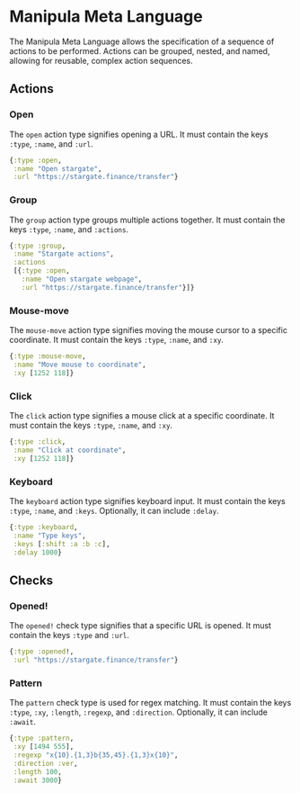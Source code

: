 # Manipula Meta Language

The Manipula Meta Language allows the specification of a sequence of actions to be performed. Actions can be grouped, nested, and named, allowing for reusable, complex action sequences. 

## Actions

### Open

The `open` action type signifies opening a URL. It must contain the keys `:type`, `:name`, and `:url`.

```clj
{:type :open,
 :name "Open stargate",
 :url "https://stargate.finance/transfer"}
```

### Group

The `group` action type groups multiple actions together. It must contain the keys `:type`, `:name`, and `:actions`.

```clj
{:type :group,
 :name "Stargate actions",
 :actions
 [{:type :open,
   :name "Open stargate webpage",
   :url "https://stargate.finance/transfer"}]}
```

### Mouse-move

The `mouse-move` action type signifies moving the mouse cursor to a specific coordinate. It must contain the keys `:type`, `:name`, and `:xy`.

```clj
{:type :mouse-move,
 :name "Move mouse to coordinate",
 :xy [1252 118]}
```

### Click

The `click` action type signifies a mouse click at a specific coordinate. It must contain the keys `:type`, `:name`, and `:xy`.

```clj
{:type :click,
 :name "Click at coordinate",
 :xy [1252 118]}
```

### Keyboard

The `keyboard` action type signifies keyboard input. It must contain the keys `:type`, `:name`, and `:keys`. Optionally, it can include `:delay`.

```clj
{:type :keyboard,
 :name "Type keys",
 :keys [:shift :a :b :c],
 :delay 1000}
```

## Checks

### Opened!

The `opened!` check type signifies that a specific URL is opened. It must contain the keys `:type` and `:url`.

```clj
{:type :opened!,
 :url "https://stargate.finance/transfer"}
```

### Pattern

The `pattern` check type is used for regex matching. It must contain the keys `:type`, `:xy`, `:length`, `:regexp`, and `:direction`. Optionally, it can include `:await`.

```clj
{:type :pattern,
 :xy [1494 555],
 :regexp "x{10}.{1,3}b{35,45}.{1,3}x{10}",
 :direction :ver,
 :length 100,
 :await 3000}
```
